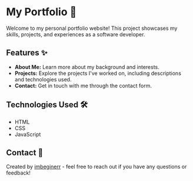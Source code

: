 
# My Portfolio 💼

Welcome to my personal portfolio website! This project showcases my skills, projects, and experiences as a software developer.

## Features ✨

- **About Me:** Learn more about my background and interests.
- **Projects:** Explore the projects I've worked on, including descriptions and technologies used.
- **Contact:** Get in touch with me through the contact form.

## Technologies Used 🛠️

- HTML
- CSS
- JavaScript

## Contact 📧

Created by [imbeginerr](https://github.com/imbeginerr) - feel free to reach out if you have any questions or feedback!
